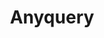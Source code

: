 ---
codehost: https://github.com/https://github.com/julien040/anyquery
logohandle: anyquerydev
sort: anyquery
title: Anyquery
website: https://anyquery.dev/
---